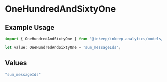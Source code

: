 # OneHundredAndSixtyOne

## Example Usage

```typescript
import { OneHundredAndSixtyOne } from "@inkeep/inkeep-analytics/models/operations";

let value: OneHundredAndSixtyOne = "sum_messageIds";
```

## Values

```typescript
"sum_messageIds"
```